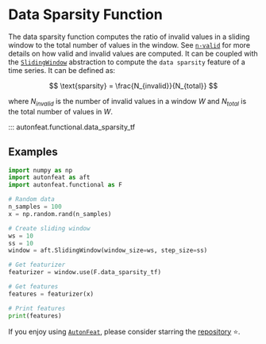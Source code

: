# Data Sparsity Function

The data sparsity function computes the ratio of invalid values in a sliding window to the total number of values in the window. See [`n-valid`](n_valid.md) for more details on how valid and invalid values are computed. It can be coupled with the [`SlidingWindow`](../core/fixed_window.md) abstraction to compute the `data sparsity` feature of a time series. It can be defined as:

$$
\text{sparsity} = \frac{N_{invalid}}{N_{total}}
$$

where $N_{invalid}$ is the number of invalid values in a window $W$ and $N_{total}$ is the total number of values in $W$.


::: autonfeat.functional.data_sparsity_tf
      

## Examples

```python
import numpy as np
import autonfeat as aft
import autonfeat.functional as F

# Random data
n_samples = 100
x = np.random.rand(n_samples)

# Create sliding window
ws = 10
ss = 10
window = aft.SlidingWindow(window_size=ws, step_size=ss)

# Get featurizer
featurizer = window.use(F.data_sparsity_tf)

# Get features
features = featurizer(x)

# Print features
print(features)
```

If you enjoy using [`AutonFeat`](../../index.md), please consider starring the [repository](https://github.com/autonlab/AutonFeat) ⭐️.